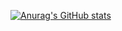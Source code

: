 [![Anurag's GitHub stats](https://github-readme-stats.vercel.app/api?username=gamberooni)](https://github.com/anuraghazra/github-readme-stats)
